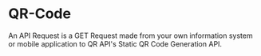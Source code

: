 # QR-Code
An API Request is a GET Request made from your own information system or mobile application to QR API's Static QR Code Generation API.
